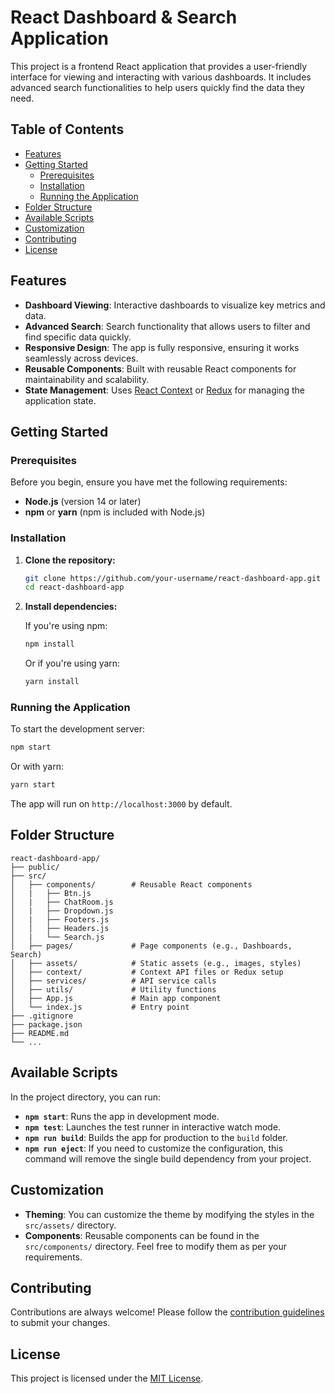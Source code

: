 # React Dashboard & Search Application

This project is a frontend React application that provides a user-friendly interface for viewing and interacting with various dashboards. It includes advanced search functionalities to help users quickly find the data they need.

## Table of Contents

- [Features](#features)
- [Getting Started](#getting-started)
  - [Prerequisites](#prerequisites)
  - [Installation](#installation)
  - [Running the Application](#running-the-application)
- [Folder Structure](#folder-structure)
- [Available Scripts](#available-scripts)
- [Customization](#customization)
- [Contributing](#contributing)
- [License](#license)

## Features

- **Dashboard Viewing**: Interactive dashboards to visualize key metrics and data.
- **Advanced Search**: Search functionality that allows users to filter and find specific data quickly.
- **Responsive Design**: The app is fully responsive, ensuring it works seamlessly across devices.
- **Reusable Components**: Built with reusable React components for maintainability and scalability.
- **State Management**: Uses [React Context](https://reactjs.org/docs/context.html) or [Redux](https://redux.js.org/) for managing the application state.

## Getting Started

### Prerequisites

Before you begin, ensure you have met the following requirements:

- **Node.js** (version 14 or later)
- **npm** or **yarn** (npm is included with Node.js)

### Installation

1. **Clone the repository:**

   ```bash
   git clone https://github.com/your-username/react-dashboard-app.git
   cd react-dashboard-app
   ```

2. **Install dependencies:**

   If you're using npm:

   ```bash
   npm install
   ```

   Or if you're using yarn:

   ```bash
   yarn install
   ```

### Running the Application

To start the development server:

```bash
npm start
```

Or with yarn:

```bash
yarn start
```

The app will run on `http://localhost:3000` by default.

## Folder Structure

```plaintext
react-dashboard-app/
├── public/
├── src/
│   ├── components/        # Reusable React components
│   |   ├── Btn.js
│   |   ├── ChatRoom.js
│   |   ├── Dropdown.js
│   |   ├── Footers.js
│   │   ├── Headers.js
│   |   └── Search.js
│   ├── pages/             # Page components (e.g., Dashboards, Search)
│   ├── assets/            # Static assets (e.g., images, styles)
│   ├── context/           # Context API files or Redux setup
│   ├── services/          # API service calls
│   ├── utils/             # Utility functions
│   ├── App.js             # Main app component
│   └── index.js           # Entry point
├── .gitignore
├── package.json
├── README.md
└── ...

```

## Available Scripts

In the project directory, you can run:

- **`npm start`**: Runs the app in development mode.
- **`npm test`**: Launches the test runner in interactive watch mode.
- **`npm run build`**: Builds the app for production to the `build` folder.
- **`npm run eject`**: If you need to customize the configuration, this command will remove the single build dependency from your project.

## Customization

- **Theming**: You can customize the theme by modifying the styles in the `src/assets/` directory.
- **Components**: Reusable components can be found in the `src/components/` directory. Feel free to modify them as per your requirements.

## Contributing

Contributions are always welcome! Please follow the [contribution guidelines](CONTRIBUTING.md) to submit your changes.

## License

This project is licensed under the [MIT License](LICENSE).